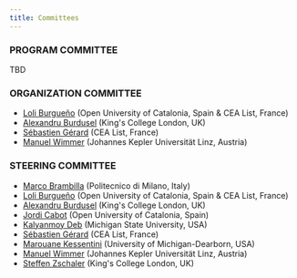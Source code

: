 ```yaml
---
title: Committees
---
```


### PROGRAM COMMITTEE
TBD

### ORGANIZATION COMMITTEE
* [Loli Burgueño](https://som-research.uoc.edu/loli-burgueno/) (Open University of Catalonia, Spain & CEA List, France)
* [Alexandru Burdusel](https://nms.kcl.ac.uk/alex.burdusel/) (King's College London, UK)
* [Sébastien Gérard](https://www.linkedin.com/in/sebastien-gerard-88a01a5/) (CEA List, France)
* [Manuel Wimmer](https://www.se.jku.at/manuel-wimmer/) (Johannes Kepler Universität Linz, Austria)

### STEERING COMMITTEE
* [Marco Brambilla](https://marco-brambilla.com/) (Politecnico di Milano, Italy)
* [Loli Burgueño](https://som-research.uoc.edu/loli-burgueno/) (Open University of Catalonia, Spain & CEA List, France)
* [Alexandru Burdusel](https://nms.kcl.ac.uk/alex.burdusel/) (King's College London, UK)
* [Jordi Cabot](https://jordicabot.com/) (Open University of Catalonia, Spain)
* [Kalyanmoy Deb](https://www.egr.msu.edu/~kdeb/) (Michigan State University, USA)
* [Sébastien Gérard](https://www.linkedin.com/in/sebastien-gerard-88a01a5/) (CEA List, France)
* [Marouane Kessentini](https://umdearborn.edu/users/marouane) (University of Michigan-Dearborn, USA)
* [Manuel Wimmer](https://www.se.jku.at/manuel-wimmer/) (Johannes Kepler Universität Linz, Austria)
* [Steffen Zschaler](http://www.steffen-zschaler.de/) (King's College London, UK)
